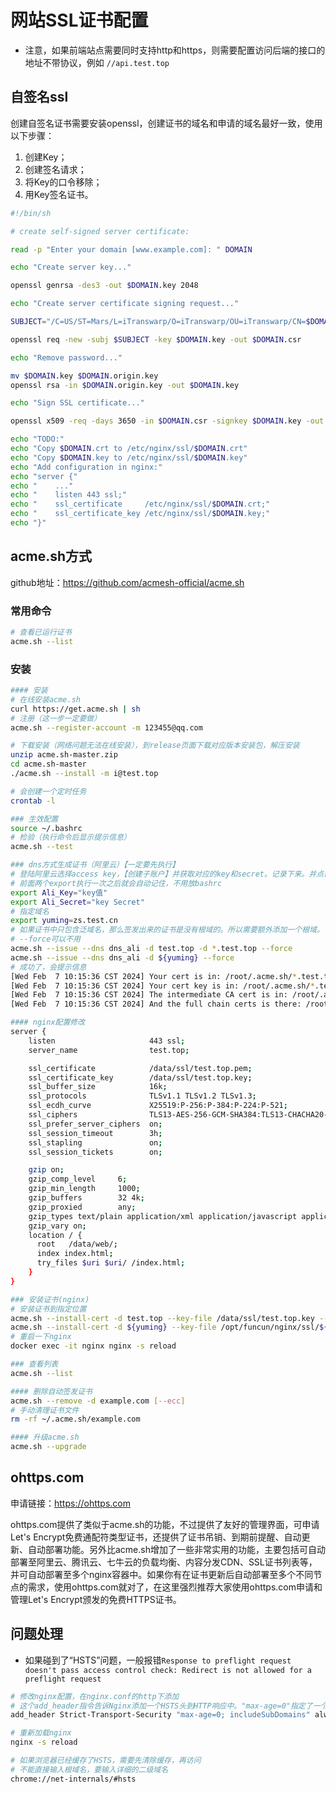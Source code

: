 # 网站SSL证书配置

* 注意，如果前端站点需要同时支持http和https，则需要配置访问后端的接口的地址不带协议，例如 `//api.test.top`

## 自签名ssl

创建自签名证书需要安装openssl，创建证书的域名和申请的域名最好一致，使用以下步骤：

1. 创建Key；
1. 创建签名请求；
1. 将Key的口令移除；
1. 用Key签名证书。

```sh
#!/bin/sh

# create self-signed server certificate:

read -p "Enter your domain [www.example.com]: " DOMAIN

echo "Create server key..."

openssl genrsa -des3 -out $DOMAIN.key 2048

echo "Create server certificate signing request..."

SUBJECT="/C=US/ST=Mars/L=iTranswarp/O=iTranswarp/OU=iTranswarp/CN=$DOMAIN"

openssl req -new -subj $SUBJECT -key $DOMAIN.key -out $DOMAIN.csr

echo "Remove password..."

mv $DOMAIN.key $DOMAIN.origin.key
openssl rsa -in $DOMAIN.origin.key -out $DOMAIN.key

echo "Sign SSL certificate..."

openssl x509 -req -days 3650 -in $DOMAIN.csr -signkey $DOMAIN.key -out $DOMAIN.crt

echo "TODO:"
echo "Copy $DOMAIN.crt to /etc/nginx/ssl/$DOMAIN.crt"
echo "Copy $DOMAIN.key to /etc/nginx/ssl/$DOMAIN.key"
echo "Add configuration in nginx:"
echo "server {"
echo "    ..."
echo "    listen 443 ssl;"
echo "    ssl_certificate     /etc/nginx/ssl/$DOMAIN.crt;"
echo "    ssl_certificate_key /etc/nginx/ssl/$DOMAIN.key;"
echo "}"
```

## acme.sh方式

github地址：https://github.com/acmesh-official/acme.sh

### 常用命令

```bash
# 查看已运行证书
acme.sh --list
```

### 安装
```bash
#### 安装
# 在线安装acme.sh
curl https://get.acme.sh | sh
# 注册（这一步一定要做）
acme.sh --register-account -m 123455@qq.com

# 下载安装（网络问题无法在线安装），到release页面下载对应版本安装包，解压安装
unzip acme.sh-master.zip
cd acme.sh-master
./acme.sh --install -m i@test.top

# 会创建一个定时任务
crontab -l

### 生效配置
source ~/.bashrc
# 检验（执行命令后显示提示信息）
acme.sh --test

### dns方式生成证书（阿里云）【一定要先执行】
# 登陆阿里云选择access key，【创建子账户】并获取对应的key和secret。记录下来。并点击用户名，给这个子账户添加DNS相关权限。
# 前面两个export执行一次之后就会自动记住，不用放bashrc
export Ali_Key="key值"
export Ali_Secret="key Secret"
# 指定域名
export yuming=zs.test.cn
# 如果证书中只包含泛域名，那么签发出来的证书是没有根域的。所以需要额外添加一个根域。
# --force可以不用
acme.sh --issue --dns dns_ali -d test.top -d *.test.top --force
acme.sh --issue --dns dns_ali -d ${yuming} --force
# 成功了，会提示信息
[Wed Feb  7 10:15:36 CST 2024] Your cert is in: /root/.acme.sh/*.test.top_ecc/*.test.top.cer
[Wed Feb  7 10:15:36 CST 2024] Your cert key is in: /root/.acme.sh/*.test.top_ecc/*.test.top.key
[Wed Feb  7 10:15:36 CST 2024] The intermediate CA cert is in: /root/.acme.sh/*.test.top_ecc/ca.cer
[Wed Feb  7 10:15:36 CST 2024] And the full chain certs is there: /root/.acme.sh/*.test.top_ecc/fullchain.cer

#### nginx配置修改
server {
    listen                     443 ssl;
    server_name                test.top;

    ssl_certificate            /data/ssl/test.top.pem;
    ssl_certificate_key        /data/ssl/test.top.key;
    ssl_buffer_size            16k;
    ssl_protocols              TLSv1.1 TLSv1.2 TLSv1.3;
    ssl_ecdh_curve             X25519:P-256:P-384:P-224:P-521;
    ssl_ciphers                TLS13-AES-256-GCM-SHA384:TLS13-CHACHA20-POLY1305-SHA256:TLS13-AES-128-GCM-SHA256:TLS13-AES-128-CCM-8-SHA256:TLS13-AES-128-CCM-SHA256:ECDHE-ECDSA-AES256-GCM-SHA384:ECDHE-RSA-AES256-GCM-SHA384:ECDHE-ECDSA-CHACHA20-POLY1305:ECDHE-RSA-CHACHA20-POLY1305:ECDHE-ECDSA-AES128-GCM-SHA256:ECDHE-RSA-AES128-GCM-SHA256:ECDHE-ECDSA-AES256-SHA384:ECDHE-RSA-AES256-SHA384:ECDHE-ECDSA-AES128-SHA256:ECDHE-RSA-AES128-SHA256;
    ssl_prefer_server_ciphers  on;
    ssl_session_timeout        3h;
    ssl_stapling               on;
    ssl_session_tickets        on;

    gzip on;
    gzip_comp_level     6;
    gzip_min_length     1000;
    gzip_buffers        32 4k;
    gzip_proxied        any;
    gzip_types text/plain application/xml application/javascript application/x-javascript text/css application/json;
    gzip_vary on;
    location / {
      root   /data/web/;
      index index.html;
      try_files $uri $uri/ /index.html;
    }
}

### 安装证书(nginx)
# 安装证书到指定位置
acme.sh --install-cert -d test.top --key-file /data/ssl/test.top.key --fullchain-file /data/ssl/test.top.pem --reloadcmd "nginx -s reload"
acme.sh --install-cert -d ${yuming} --key-file /opt/funcun/nginx/ssl/${yuming}.key --fullchain-file /opt/funcun/nginx/ssl/${yuming}.pem --reloadcmd "docker exec fc-nginx nginx -s reload"
# 重启一下nginx
docker exec -it nginx nginx -s reload

### 查看列表
acme.sh --list

#### 删除自动签发证书
acme.sh --remove -d example.com [--ecc]
# 手动清理证书文件
rm -rf ~/.acme.sh/example.com

#### 升级acme.sh
acme.sh --upgrade
```

## ohttps.com

申请链接：https://ohttps.com

ohttps.com提供了类似于acme.sh的功能，不过提供了友好的管理界面，可申请Let's Encrypt免费通配符类型证书，还提供了证书吊销、到期前提醒、自动更新、自动部署功能。另外比acme.sh增加了一些非常实用的功能，主要包括可自动部署至阿里云、腾讯云、七牛云的负载均衡、内容分发CDN、SSL证书列表等，并可自动部署至多个nginx容器中。如果你有在证书更新后自动部署至多个不同节点的需求，使用ohttps.com就对了，在这里强烈推荐大家使用ohttps.com申请和管理Let's Encrypt颁发的免费HTTPS证书。

## 问题处理

* 如果碰到了“HSTS”问题，一般报错`Response to preflight request doesn't pass access control check: Redirect is not allowed for a preflight request`

```bash
# 修改nginx配置，在nginx.conf的http下添加
# 这个add_header指令告诉Nginx添加一个HSTS头到HTTP响应中。"max-age=0"指定了一个零秒的时间，这意味着浏览器将不会再缓存HSTS设置，而"includeSubDomains"指示浏览器应该将这个HSTS设置应用于所有子域名。
add_header Strict-Transport-Security "max-age=0; includeSubDomains" always;

# 重新加载nginx
nginx -s reload

# 如果浏览器已经缓存了HSTS，需要先清除缓存，再访问
# 不能直接输入根域名，要输入详细的二级域名
chrome://net-internals/#hsts
```